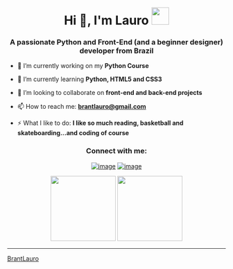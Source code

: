 <h1 align="center">Hi 👋, I'm Lauro <img height="40" src="https://emoji.gg/assets/emoji/7333-parrotdance.gif"></h1>
<h3 align="center">A passionate Python and Front-End (and a beginner designer) developer from Brazil</h3>

- 🔭 I’m currently working on my **Python Course**

- 🌱 I’m currently learning **Python, HTML5 and CSS3**

- 👯 I’m looking to collaborate on **front-end and back-end projects**

- 📫 How to reach me: **brantlauro@gmail.com**

- ⚡ What I like to do: **I like so much reading, basketball and skateboarding...and coding of course**

<h3 align="center">Connect with me:</h3>
<div align="center">

[![image](https://img.shields.io/badge/LinkedIn-0077B5?style=for-the-badge&logo=linkedin&logoColor=white)](https://www.linkedin.com/in/atilio-héctor-183808242/)
[![image](https://img.shields.io/badge/Gmail-D14836?style=for-the-badge&logo=gmail&logoColor=white)](mailto:produtor.thehacktour@gmail.com)
  
</div>


<p align= "center">
  <img height= "150" src="https://github-readme-stats.vercel.app/api?username=thehacktour5&theme=react&show_icons=true&include_all_commits=true" />
  <img height= "150" src="https://github-readme-stats.vercel.app/api/top-langs/?username=thehacktour5&theme=react&layout=compact" />
</p>

------

[BrantLauro](https://github.com/thehacktour5)
